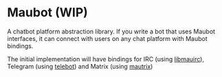 # Maubot (WIP)
A chatbot platform abstraction library. If you write a bot that uses Maubot interfaces,
it can connect with users on any chat platform with Maubot bindings.

The initial implementation will have bindings for
IRC (using [libmauirc](https://maunium.net/go/libmauirc)),
Telegram (using [telebot](https://github.com/tucnak/telebot)) and
Matrix (using [mautrix](https://maunium.net/go/mautrix))
